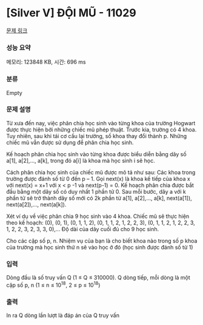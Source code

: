 # [Silver V] ĐỘI MŨ - 11029 

[문제 링크](https://www.acmicpc.net/problem/11029) 

### 성능 요약

메모리: 123848 KB, 시간: 696 ms

### 분류

Empty

### 문제 설명

<p>Từ xưa đến nay, việc phân chia học sinh vào từng khoa của trường Hogwart được thực hiện bởi những chiếc mũ phép thuật. Trước kia, trường có 4 khoa. Tuy nhiên, sau khi tái cơ cấu lại trường, số khoa thay đổi thành p. Những chiếc mũ vẫn được sử dụng để phân chia học sinh. </p>

<p>Kế hoạch phân chia học sinh vào từng khoa được biểu diễn bằng dãy số a[1], a[2],..., a[k], trong đó a[i] là khoa mà học sinh i sẽ học. </p>

<p>Cách phân chia học sinh của chiếc mũ được mô tả như sau: Các khoa trong trường được đánh số từ 0 đến p – 1. Gọi next(x) là khoa kế tiếp của khoa x với next(x) = x+1 với x < p -1 và next(p-1) = 0. Kế hoạch phân chia được bắt đầu bằng một dãy số có duy nhất 1 phần tử 0. Sau mỗi bước, dãy a với k phần tử sẽ trở thành dãy số mới có 2k phần từ a[1], a[2],..., a[k], next(a[1]), next(a[2]),..., next(a[k]). </p>

<p>Xét ví dụ về việc phân chia 9 học sinh vào 4 khoa. Chiếc mũ sẽ thực hiện theo kế hoạch: (0), (0, 1), (0, 1, 1, 2), (0, 1, 1, 2, 1, 2, 2, 3), (0, 1, 1, 2, 1, 2, 2, 3, 1, 2, 2, 3, 2, 3, 3, 0),... Độ dài của dãy cuối đủ cho 9 học sinh. </p>

<p>Cho các cặp số p, n. Nhiệm vụ của bạn là cho biết khoa nào trong số p khoa của trường mà học sinh thứ n sẽ vào học ở đó (học sinh được đánh số từ 1)</p>

### 입력 

 <p>Dòng đầu là số truy vấn Q (1 ≤ Q ≤ 310000). Q dòng tiếp, mỗi dòng là một cặp số p, n (1 ≤ n ≤ 10<sup>18</sup>, 2 ≤ p ≤ 10<sup>18</sup>)</p>

### 출력 

 <p>In ra Q dòng lần lượt là đáp án của Q truy vấn</p>

